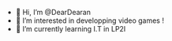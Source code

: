 - 👋 Hi, I’m @DearDearan
- 👀 I’m interested in developping video games !
- 🌱 I’m currently learning I.T in LP2I


<!---
DearDearan/DearDearan is a ✨ special ✨ repository because its `README.md` (this file) appears on your GitHub profile.
You can click the Preview link to take a look at your changes.
--->
